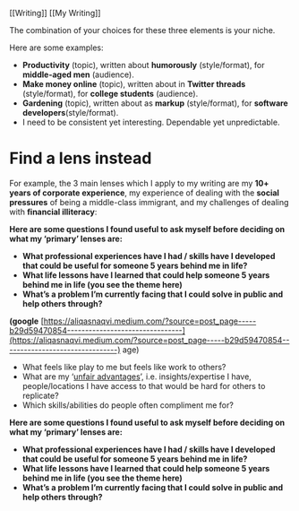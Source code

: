 [[Writing]]
[[My Writing]]

The combination of your choices for these three elements is your niche.

Here are some examples:

-   **Productivity** (topic), written about **humorously** (style/format), for **middle-aged men** (audience).
-   **Make money online** (topic), written about in **Twitter threads** (style/format), for **college students** (audience).
-   **Gardening** (topic), written about as **markup** (style/format), for **software developers**(style/format).
-   I need to be consistent yet interesting. Dependable yet unpredictable.


# Find a lens instead
For example, the 3 main lenses which I apply to my writing are my **10+ years of corporate experience**, my experience of dealing with the **social pressures** of being a middle-class immigrant, and my challenges of dealing with **financial illiteracy**:

**Here are some questions I found useful to ask myself before deciding on what my ‘primary’ lenses are:**

-   **What professional experiences have I had / skills have I developed that could be useful for someone 5 years behind me in life?**
-   **What life lessons have I learned that could help someone 5 years behind me in life (you see the theme here)**
-   **What’s a problem I’m currently facing that I could solve in public and help others through?**

**(google** [https://aliqasnaqvi.medium.com/?source=post_page-----b29d59470854--------------------------------](https://aliqasnaqvi.medium.com/?source=post_page-----b29d59470854--------------------------------) age)

  

-   What feels like play to me but feels like work to others?
-   What are my ‘[unfair advantages](https://www.amazon.co.uk/dp/B07ND3V1ZS/ref=dp-kindle-redirect?_encoding=UTF8&btkr=1)’, i.e. insights/expertise I have, people/locations I have access to that would be hard for others to replicate?
-   Which skills/abilities do people often compliment me for?


**Here are some questions I found useful to ask myself before deciding on what my ‘primary’ lenses are:**

-   **What professional experiences have I had / skills have I developed that could be useful for someone 5 years behind me in life?**
-   **What life lessons have I learned that could help someone 5 years behind me in life (you see the theme here)**
-   **What’s a problem I’m currently facing that I could solve in public and help others through?**


